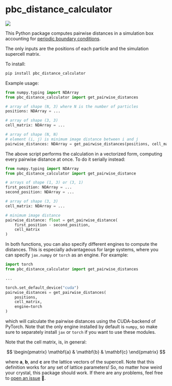 # pbc_distance_calculator

![](https://img.shields.io/badge/python-3.9--3.12-blue?logo=python&logoColor=white&labelColor=blue&color=grey)

This Python package computes pairwise distances in a simulation box accounting for [periodic boundary conditions](https://en.wikipedia.org/wiki/Periodic_boundary_conditions).

The only inputs are the positions of each particle and the simulation supercell matrix.

To install:

```bash
pip install pbc_distance_calculator
```

Example usage:

```python
from numpy.typing import NDArray
from pbc_distance_calculator import get_pairwise_distances

# array of shape (N, 3) where N is the number of particles
positions: NDArray = ...

# array of shape (3, 3)
cell_matrix: NDArray = ...

# array of shape (N, N)
# element (i, j) is minimum image distance between i and j
pairwise_distances: NDArray = get_pairwise_distances(positions, cell_matrix)
```

The above script performs the calculation in a vectorized form, computing every pairwise distance at once. To do it serially instead:

```python
from numpy.typing import NDArray
from pbc_distance_calculator import get_pairwise_distance

# arrays of shape (1, 3) or (3, 1)
first_position: NDArray = ...
second_position: NDArray = ...

# array of shape (3, 3)
cell_matrix: NDArray = ...

# minimum image distance
pairwise_distance: float = get_pairwise_distance(
    first_position - second_position,
    cell_matrix
)
```

In both functions, you can also specify different engines to compute the distances. This is especially advantageous for large systems, where you can specify ``jax.numpy`` or ``torch`` as an engine. For example:

```python
import torch
from pbc_distance_calculator import get_pairwise_distances

...

torch.set_default_device("cuda")
pairwise_distances = get_pairwise_distances(
    positions,
    cell_matrix,
    engine=torch
)
```

which will calculate the pairwise distances using the CUDA-backend of PyTorch. Note that the only engine installed by default is ``numpy``, so make sure to separately install ``jax`` or ``torch`` if you want to use these modules.

Note that the cell matrix, is, in general:

$$
\begin{pmatrix} \mathbf{a} & \mathbf{b} & \mathbf{c} \end{pmatrix}
$$

where $\mathbf{a}$, $\mathbf{b}$, and $\mathbf{c}$ are the lattice vectors of the supercell. Note that this definition works for any set of lattice parameters! So, no matter how weird your crystal, this package should work. If there are any problems, feel free to [open an issue](https://github.com/MUEXLY/pbc_distance_calculator/issues) 🙂.